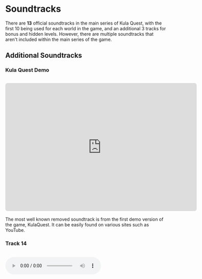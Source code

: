 # Soundtracks

There are **13** official soundtracks in the main series of Kula Quest, with the first 10 being used for each world in the game, and an additional 3 tracks for bonus and hidden levels.
However, there are multiple soundtracks that aren't included within the main series of the game.

## Additional Soundtracks

### Kula Quest Demo

<iframe width="600" height="400" style="border: none; border-radius: 0.5em; margin-top: 1em;"
src="https://www.youtube.com/embed/uFph4DZQ6ys">
</iframe>

The most well known removed soundtrack is from the first demo version of the game, KulaQuest. It can be easily found on various sites such as YouTube.

### Track 14

<br/>

<audio src="/Twice A Man - Hidden Track.mp3" controls />

<br/>

A mysterious soundtrack has surfaced around the internet with unknown origins, and seems to have came directly from **Twice a Man**.
The track doesn't officially have a name, and is usually called "Hidden Track" or "Unknown Track".
The track number located in the metadata of the MP3 conflicts as well, as 2 versions refer to this track to be #14, while another suggests it is #16.

For an **unknown reason**, one of the versions of the soundtrack _(originally sent by Steve from the Discord server)_ contains the text, "Ripped By Rimo", suggesting that it was ripped directly from the game instead.
Rimo is a very prominent person in video game music (VGM) ripping, who's website can be found [here](https://www.geocities.ws/rimo_vgm/gamerips.htm).
They have ripped many soundtracks from Kula World, with each one containing the very same text in their metadata.
Attempts to contact Rimo have been unsuccessful, as they have appeared to have left the VGM ripping scene altogether.

There is no evidence that suggests this track is hidden inside the game's files, unless it came from an unknown build of the game.

## Misc

### Soundtrack Playlist

A popular playlist containing the game's soundtracks used to exist on YouTube, with a thumbnail suggesting multiple unreleased soundtracks:

![playlist cover](./soundtracks_cover.png)

One version of the [Track 14](#track-14) contains the track number #16 as previously stated, so it could be a beta version of Arctic as noted in the graphic.

### Email Response

The following is a response from an email sent directly to Twice a Man from **Murphy** regarding [Track 14](#track-14):

> I made originally 14 tracks to Kula World and when I delivered them the programmers used them as they liked, i.e. I did not have control where which piece was to which "world".
> The piece you refer to has been in at least 2 different versions and was delivered to the game among the others tracks. There are also other pieces which have different versions.
> I sent some of the music to friends, included the piece you refer to and now you can hear all these tracks on Youtube etc.. It is out of my control.
> I hope some day be able to release the original music as an official audio release. I don´t know if you got wiser by this, but I hope so.

> Best Wishes
>
> Dan Söderqvist
>
> Twice a Man

This response suggests that there are multiple versions of various soundtracks that have been created and put into the game, with the hidden track included in at least 2 different versions of the game. It is possible that this track could've been included in an unknown earlier build of the game at some point, and was ripped by **Rimo**.

### Official Trailer

Inside the game's [official trailer](https://www.youtube.com/watch?v=XPKme7NelHQ), the background music is a slight variation of the Hills theme. It seems to be just a compressed and spliced version, and is unknown if it is actually different from the official version.
